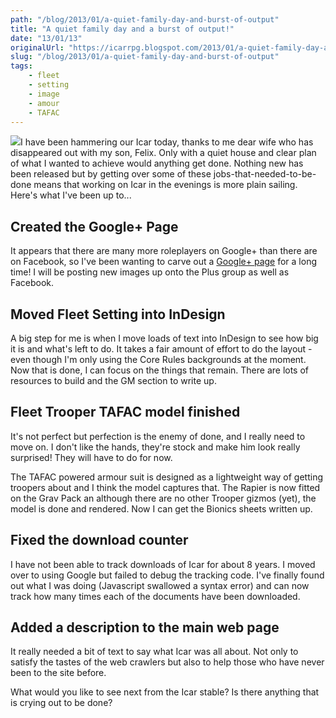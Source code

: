 ```yaml
---
path: "/blog/2013/01/a-quiet-family-day-and-burst-of-output"
title: "A quiet family day and a burst of output!"
date: "13/01/13"
originalUrl: "https://icarrpg.blogspot.com/2013/01/a-quiet-family-day-and-burst-of-output.html"
slug: "/blog/2013/01/a-quiet-family-day-and-burst-of-output"
tags:
    - fleet
    - setting
    - image
    - amour
    - TAFAC
---
```

[![](http://1.bp.blogspot.com/-xgZVSIotCas/UPLKvprSnjI/AAAAAAAAKjU/yrnp8WDQXTU/s400/TAFAC.jpg)](http://1.bp.blogspot.com/-xgZVSIotCas/UPLKvprSnjI/AAAAAAAAKjU/yrnp8WDQXTU/s1600/TAFAC.jpg)I have been hammering our Icar today, thanks to me dear wife who has disappeared out with my son, Felix. Only with a quiet house and clear plan of what I wanted to achieve would anything get done. Nothing new has been released but by getting over some of these jobs-that-needed-to-be-done means that working on Icar in the evenings is more plain sailing. Here's what I've been up to...  

## Created the Google+ Page

It appears that there are many more roleplayers on Google+ than there are on Facebook, so I've been wanting to carve out a [Google+ page](https://plus.google.com/b/101167212141043946609/101167212141043946609) for a long time! I will be posting new images up onto the Plus group as well as Facebook.  

## Moved Fleet Setting into InDesign

A big step for me is when I move loads of text into InDesign to see how big it is and what's left to do. It takes a fair amount of effort to do the layout - even though I'm only using the Core Rules backgrounds at the moment. Now that is done, I can focus on the things that remain. There are lots of resources to build and the GM section to write up.  

## Fleet Trooper TAFAC model finished

It's not perfect but perfection is the enemy of done, and I really need to move on. I don't like the hands, they're stock and make him look really surprised! They will have to do for now.  

The TAFAC powered armour suit is designed as a lightweight way of getting troopers about and I think the model captures that. The Rapier is now fitted on the Grav Pack an although there are no other Trooper gizmos (yet), the model is done and rendered. Now I can get the Bionics sheets written up.  

## Fixed the download counter

I have not been able to track downloads of Icar for about 8 years. I moved over to using Google but failed to debug the tracking code. I've finally found out what I was doing (Javascript swallowed a syntax error) and can now track how many times each of the documents have been downloaded.  

## Added a description to the main web page

It really needed a bit of text to say what Icar was all about. Not only to satisfy the tastes of the web crawlers but also to help those who have never been to the site before.  

What would you like to see next from the Icar stable? Is there anything that is crying out to be done?